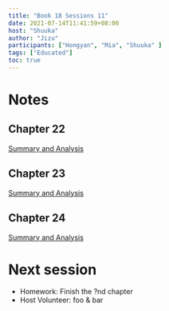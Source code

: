 ```yaml
---
title: "Book 18 Sessions 11"
date: 2021-07-14T11:41:59+08:00
host: "Shuuka"
author: "Jizu"
participants: ["Hongyan", "Mia", "Shuuka" ]
tags: ["Educated"]
toc: true
---
```


# Notes

## Chapter 22

[Summary and Analysis](https://www.litcharts.com/lit/educated/chapter-22-what-we-whispered-and-what-we-screamed)

## Chapter 23

[Summary and Analysis](https://www.litcharts.com/lit/educated/chapter-23-i-m-from-idaho)

## Chapter 24

[Summary and Analysis](https://www.litcharts.com/lit/educated/chapter-24-a-knight-errant)

# Next session

- Homework: Finish the ?nd chapter
- Host Volunteer: foo & bar
